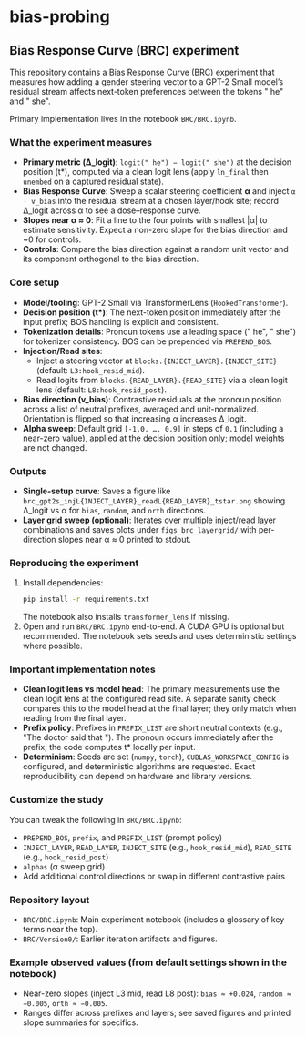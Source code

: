 # bias-probing

## Bias Response Curve (BRC) experiment

This repository contains a Bias Response Curve (BRC) experiment that measures how adding a gender steering vector to a GPT-2 Small model’s residual stream affects next-token preferences between the tokens " he" and " she".

Primary implementation lives in the notebook `BRC/BRC.ipynb`.

### What the experiment measures

- **Primary metric (Δ_logit)**: `logit(" he") − logit(" she")` at the decision position \(t\*\), computed via a clean logit lens (apply `ln_final` then `unembed` on a captured residual state).
- **Bias Response Curve**: Sweep a scalar steering coefficient **α** and inject `α · v_bias` into the residual stream at a chosen layer/hook site; record Δ_logit across α to see a dose–response curve.
- **Slopes near α ≈ 0**: Fit a line to the four points with smallest |α| to estimate sensitivity. Expect a non-zero slope for the bias direction and ~0 for controls.
- **Controls**: Compare the bias direction against a random unit vector and its component orthogonal to the bias direction.

### Core setup

- **Model/tooling**: GPT-2 Small via TransformerLens (`HookedTransformer`).
- **Decision position (t\*)**: The next-token position immediately after the input prefix; BOS handling is explicit and consistent.
- **Tokenization details**: Pronoun tokens use a leading space (" he", " she") for tokenizer consistency. BOS can be prepended via `PREPEND_BOS`.
- **Injection/Read sites**:
  - Inject a steering vector at `blocks.{INJECT_LAYER}.{INJECT_SITE}` (default: `L3:hook_resid_mid`).
  - Read logits from `blocks.{READ_LAYER}.{READ_SITE}` via a clean logit lens (default: `L8:hook_resid_post`).
- **Bias direction (v_bias)**: Contrastive residuals at the pronoun position across a list of neutral prefixes, averaged and unit-normalized. Orientation is flipped so that increasing α increases Δ_logit.
- **Alpha sweep**: Default grid `[-1.0, …, 0.9]` in steps of `0.1` (including a near-zero value), applied at the decision position only; model weights are not changed.

### Outputs

- **Single-setup curve**: Saves a figure like `brc_gpt2s_injL{INJECT_LAYER}_readL{READ_LAYER}_tstar.png` showing Δ_logit vs α for `bias`, `random`, and `orth` directions.
- **Layer grid sweep (optional)**: Iterates over multiple inject/read layer combinations and saves plots under `figs_brc_layergrid/` with per-direction slopes near α ≈ 0 printed to stdout.

### Reproducing the experiment

1. Install dependencies:
   ```bash
   pip install -r requirements.txt
   ```
   The notebook also installs `transformer_lens` if missing.
2. Open and run `BRC/BRC.ipynb` end-to-end. A CUDA GPU is optional but recommended. The notebook sets seeds and uses deterministic settings where possible.

### Important implementation notes

- **Clean logit lens vs model head**: The primary measurements use the clean logit lens at the configured read site. A separate sanity check compares this to the model head at the final layer; they only match when reading from the final layer.
- **Prefix policy**: Prefixes in `PREFIX_LIST` are short neutral contexts (e.g., "The doctor said that "). The pronoun occurs immediately after the prefix; the code computes t\* locally per input.
- **Determinism**: Seeds are set (`numpy`, `torch`), `CUBLAS_WORKSPACE_CONFIG` is configured, and deterministic algorithms are requested. Exact reproducibility can depend on hardware and library versions.

### Customize the study

You can tweak the following in `BRC/BRC.ipynb`:

- `PREPEND_BOS`, `prefix`, and `PREFIX_LIST` (prompt policy)
- `INJECT_LAYER`, `READ_LAYER`, `INJECT_SITE` (e.g., `hook_resid_mid`), `READ_SITE` (e.g., `hook_resid_post`)
- `alphas` (α sweep grid)
- Add additional control directions or swap in different contrastive pairs

### Repository layout

- `BRC/BRC.ipynb`: Main experiment notebook (includes a glossary of key terms near the top).
- `BRC/Version0/`: Earlier iteration artifacts and figures.

### Example observed values (from default settings shown in the notebook)

- Near-zero slopes (inject L3 mid, read L8 post): `bias ≈ +0.024`, `random ≈ −0.005`, `orth ≈ −0.005`.
- Ranges differ across prefixes and layers; see saved figures and printed slope summaries for specifics.
